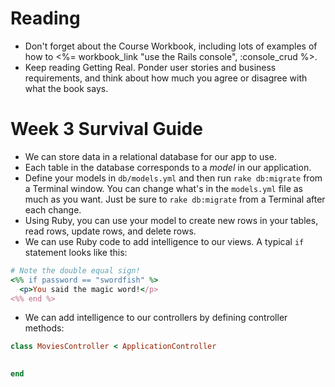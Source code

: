 # Reading

* Don't forget about the Course Workbook, including lots of examples of how to <%= workbook_link "use the Rails console", :console_crud %>.
* Keep reading Getting Real.  Ponder user stories and business requirements, and think about how much you agree or disagree with what the book says.

# Week 3 Survival Guide

* We can store data in a relational database for our app to use.
* Each table in the database corresponds to a *model* in our application.
* Define your models in `db/models.yml` and then run `rake db:migrate` from a Terminal window.  You can change what's in the `models.yml` file as much as you want.  Just be sure to `rake db:migrate` from a Terminal after each change.
* Using Ruby, you can use your model to create new rows in your tables, read rows, update rows, and delete rows.  
* We can use Ruby code to add intelligence to our views.  A typical `if` statement looks like this:

``` ruby
# Note the double equal sign!
<%% if password == "swordfish" %>
  <p>You said the magic word!</p>
<%% end %>
```

* We can add intelligence to our controllers by defining controller methods:

``` ruby
class MoviesController < ApplicationController

  
end
```

